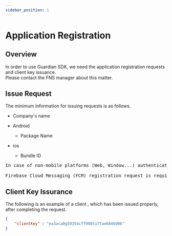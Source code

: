 ```yaml
---
sidebar_position: 1
---
```

# Application Registration

## Overview
In order to use Guardian SDK, we need the application registration requests and client key issuance.   
Please contact the FNS manager about this matter.

## Issue Request
The minimum information for issuing requests is as follows.
- Company's name
- Android 
  - Package Name
    
- ios
  - Bundle ID
  
<pre>
In case of non-mobile platforms (Web, Window...) authentication

Firebase Cloud Messaging (FCM) registration request is required.
</pre>

## Client Key Issurance
The following is an example of a client , which has been issued properly, after completing the request.
``` json
{
    "clientKey" : "ea3aca8g59354cff908tu7fae6849d06"
}
```


